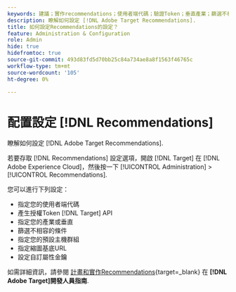 ```yaml
---
keywords: 建議；實作recommendations；使用者端代碼；驗證Token；垂直產業；篩選不相容模式；預設主機群組；縮圖基底；產生驗證Token；驗證Token；
description: 瞭解如何設定 [!DNL Adobe Target Recommendations].
title: 如何設定Recommendations的設定？
feature: Administration & Configuration
role: Admin
hide: true
hidefromtoc: true
source-git-commit: 493d83fd5d70bb25c84a734ae8a8f1563f46765c
workflow-type: tm+mt
source-wordcount: '105'
ht-degree: 0%

---
```


# 配置設定 [!DNL Recommendations]

瞭解如何設定 [!DNL Adobe Target Recommendations].

若要存取 [!DNL Recommendations] 設定選項，開啟 [!DNL Target] 在 [!DNL Adobe Experience Cloud]，然後按一下 [!UICONTROL Administration] > [!UICONTROL Recommendations].

您可以進行下列設定：

* 指定您的使用者端代碼
* 產生授權Token [!DNL Target] API
* 指定您的產業或垂直
* 篩選不相容的條件
* 指定您的預設主機群組
* 指定縮圖基底URL
* 設定自訂屬性金鑰

如需詳細資訊，請參閱 [計畫和實作Recommendations](https://experienceleague.adobe.com/en/docs/target-dev/developer/recommendations-beta){target=_blank} 在 **[!DNL Adobe Target]開發人員指南**.
